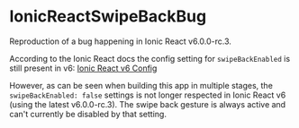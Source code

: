 # IonicReactSwipeBackBug

Reproduction of a bug happening in Ionic React v6.0.0-rc.3.

According to the Ionic React docs the config setting for `swipeBackEnabled` is still present in v6: [Ionic React v6 Config](https://beta.ionicframework.com/docs/react/config)

However, as can be seen when building this app in multiple stages, the `swipeBackEnabled: false` settings is not longer respected in Ionic React v6 (using the latest v6.0.0-rc.3).
The swipe back gesture is always active and can't currently be disabled by that setting.
